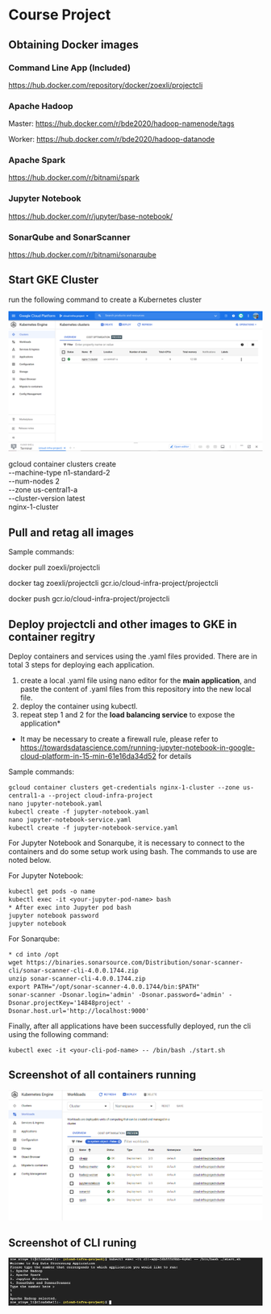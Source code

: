# Course Project
## Obtaining Docker images
### Command Line App (Included)
https://hub.docker.com/repository/docker/zoexli/projectcli

### Apache Hadoop
Master: https://hub.docker.com/r/bde2020/hadoop-namenode/tags

Worker: https://hub.docker.com/r/bde2020/hadoop-datanode

### Apache Spark
https://hub.docker.com/r/bitnami/spark

### Jupyter Notebook
https://hub.docker.com/r/jupyter/base-notebook/

### SonarQube and SonarScanner
https://hub.docker.com/r/bitnami/sonarqube


## Start GKE Cluster
run the following command to create a Kubernetes cluster

![Create Cluster](screenshots/1.PNG?raw=true "create_cluster")

gcloud container clusters create \
 --machine-type n1-standard-2 \
 --num-nodes 2 \
 --zone us-central1-a \
 --cluster-version latest \
nginx-1-cluster


## Pull and retag all images
Sample commands: 

docker pull zoexli/projectcli

docker tag zoexli/projectcli gcr.io/cloud-infra-project/projectcli

docker push gcr.io/cloud-infra-project/projectcli

## Deploy projectcli and other images to GKE in container regitry
Deploy containers and services using the .yaml files provided. There are in total 3 steps for deploying each application.
1. create a local .yaml file using nano editor for the **main application**, and paste the content of .yaml files from this repository into the new local file.
2. deploy the container using kubectl.
3. repeat step 1 and 2 for the **load balancing service** to expose the application*

* It may be necessary to create a firewall rule, please refer to https://towardsdatascience.com/running-jupyter-notebook-in-google-cloud-platform-in-15-min-61e16da34d52 for details

Sample commands:
```
gcloud container clusters get-credentials nginx-1-cluster --zone us-central1-a --project cloud-infra-project
nano jupyter-notebook.yaml
kubectl create -f jupyter-notebook.yaml
nano jupyter-notebook-service.yaml
kubectl create -f jupyter-notebook-service.yaml
```


For Jupyter Notebook and Sonarqube, it is necessary to connect to the containers and do some setup work using bash.
The commands to use are noted below.


For Jupyter Notebook:
```
kubectl get pods -o name
kubectl exec -it <your-jupyter-pod-name> bash
* After exec into Jupyter pod bash
jupyter notebook password
jupyter notebook
```

For Sonarqube:
```
* cd into /opt
wget https://binaries.sonarsource.com/Distribution/sonar-scanner-cli/sonar-scanner-cli-4.0.0.1744.zip
unzip sonar-scanner-cli-4.0.0.1744.zip
export PATH="/opt/sonar-scanner-4.0.0.1744/bin:$PATH"
sonar-scanner -Dsonar.login='admin' -Dsonar.password='admin' -Dsonar.projectKey='14848project' -Dsonar.host.url='http://localhost:9000'
```

Finally, after all applications have been successfully deployed, run the cli using the following command:
```
kubectl exec -it <your-cli-pod-name> -- /bin/bash ./start.sh
```

## Screenshot of all containers running
![All Pods](screenshots/6.PNG?raw=true "all_pods")

## Screenshot of CLI runing
![CLI](screenshots/5.PNG?raw=true "cli")
